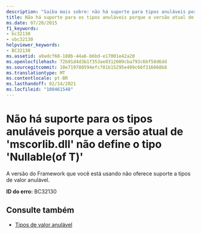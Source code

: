 ```yaml
---
description: "Saiba mais sobre: não há suporte para tipos anuláveis porque a versão atual de ' mscorlib.dll ' não define o tipo ' Nullable (Of T) '"
title: Não há suporte para os tipos anuláveis porque a versão atual de 'mscorlib.dll' não define o tipo 'Nullable(of T)'
ms.date: 07/20/2015
f1_keywords:
- bc32130
- vbc32130
helpviewer_keywords:
- BC32130
ms.assetid: a9adcf60-188b-44a6-b6bd-e17001e42a20
ms.openlocfilehash: 72b91d4d3b1f353ae0312009cba793c6bf50d6dd
ms.sourcegitcommit: 10e719780594efc781b15295e499c66f316068b8
ms.translationtype: MT
ms.contentlocale: pt-BR
ms.lasthandoff: 02/14/2021
ms.locfileid: "100461548"
---
```

# <a name="nullable-types-are-not-supported-because-the-current-version-of-mscorlibdll-does-not-define-the-type-nullableof-t"></a>Não há suporte para os tipos anuláveis porque a versão atual de 'mscorlib.dll' não define o tipo 'Nullable(of T)'

A versão do Framework que você está usando não oferece suporte a tipos de valor anulável.  
  
 **ID do erro:** BC32130  
  
## <a name="see-also"></a>Consulte também

- [Tipos de valor anulável](../programming-guide/language-features/data-types/nullable-value-types.md)
